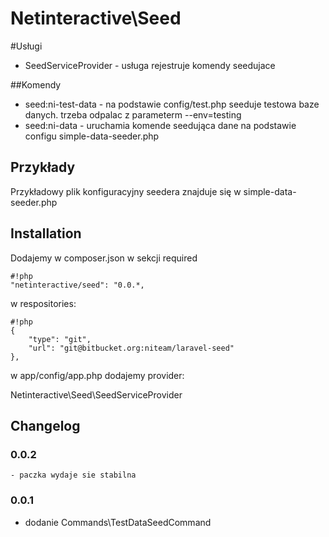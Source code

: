 Netinteractive\Seed
=====================


#Usługi
- SeedServiceProvider - usługa rejestruje komendy seedujace

##Komendy
- seed:ni-test-data - na podstawie config/test.php seeduje testowa baze danych. trzeba odpalac z parameterm --env=testing
- seed:ni-data - uruchamia komende seedująca dane na podstawie configu simple-data-seeder.php

## Przykłady
Przykładowy plik konfiguracyjny seedera znajduje się w simple-data-seeder.php

## Installation

Dodajemy w composer.json w sekcji required
```
#!php
"netinteractive/seed": "0.0.*,
```

w respositories:
```
#!php
{
    "type": "git",
    "url": "git@bitbucket.org:niteam/laravel-seed"
},
```

w app/config/app.php dodajemy provider:

Netinteractive\Seed\SeedServiceProvider

## Changelog

### 0.0.2
    - paczka wydaje sie stabilna

### 0.0.1
 -  dodanie Commands\TestDataSeedCommand